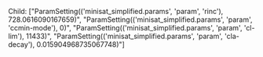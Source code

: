 Child: ["ParamSetting(('minisat_simplified.params', 'param', 'rinc'), 728.0616090167659)", "ParamSetting(('minisat_simplified.params', 'param', 'ccmin-mode'), 0)", "ParamSetting(('minisat_simplified.params', 'param', 'cl-lim'), 11433)", "ParamSetting(('minisat_simplified.params', 'param', 'cla-decay'), 0.015904968735067748)"]